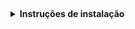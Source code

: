 ## 





<details>
<summary><strong>Instruções de instalação</strong></summary>

### Instalar Raylib
Linux:

    1. sudo apt install build-essential git
    

Ubuntu:

    1. sudo apt install libasound2-dev libx11-dev libxrandr-dev libxi-dev libgl1-mesa-dev libglu1-mesa-dev libxcursor-dev libxinerama-dev libwayland-dev libxkbcommon-dev
    

Fedora: 

    1. sudo dnf install alsa-lib-devel mesa-libGL-devel libX11-devel libXrandr-devel libXi-devel libXcursor-devel libXinerama-devel libatomic


MacOS:

    1. brew install raylib


### Comando para compilação e funcionamento do código
    
Execute esse comando no terminal:
    1. make run
    
    
Caso ao executar o jogo der erro de permissão, execute: 
    1. chmod +x main

</details>

